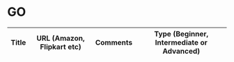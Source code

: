 # GO  

| Title                                           | URL (Amazon, Flipkart etc) | Comments| Type (Beginner, Intermediate or Advanced)|
|-------------------------------------------------|----------------------------|---------|-----|
